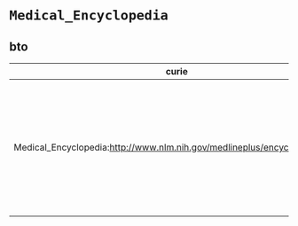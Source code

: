 # `Medical_Encyclopedia`

## bto

| curie                                                                     |   usages | nodes                                                                                                                                                                                                                                                                                                                                                                                                                                                                                                                                                                                                                                                                                                |
|---------------------------------------------------------------------------|----------|------------------------------------------------------------------------------------------------------------------------------------------------------------------------------------------------------------------------------------------------------------------------------------------------------------------------------------------------------------------------------------------------------------------------------------------------------------------------------------------------------------------------------------------------------------------------------------------------------------------------------------------------------------------------------------------------------|
| Medical_Encyclopedia:http://www.nlm.nih.gov/medlineplus/encyclopedia.html |        6 | [http://purl.obolibrary.org/obo/BTO:0000594](https://bioregistry.io/http://purl.obolibrary.org/obo/BTO:0000594), [http://purl.obolibrary.org/obo/BTO:0000632](https://bioregistry.io/http://purl.obolibrary.org/obo/BTO:0000632), [http://purl.obolibrary.org/obo/BTO:0000748](https://bioregistry.io/http://purl.obolibrary.org/obo/BTO:0000748), [http://purl.obolibrary.org/obo/BTO:0000912](https://bioregistry.io/http://purl.obolibrary.org/obo/BTO:0000912), [http://purl.obolibrary.org/obo/BTO:0003080](https://bioregistry.io/http://purl.obolibrary.org/obo/BTO:0003080), [http://purl.obolibrary.org/obo/BTO:0003208](https://bioregistry.io/http://purl.obolibrary.org/obo/BTO:0003208) |
